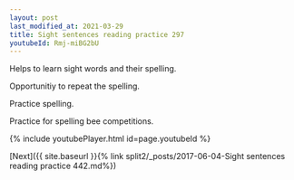 ```yaml
---
layout: post
last_modified_at: 2021-03-29
title: Sight sentences reading practice 297
youtubeId: Rmj-miBG2bU
---
```

 
 
Helps to learn sight words and their spelling.

Opportunitiy to repeat the spelling. 

Practice spelling. 
 
Practice for spelling bee competitions. 
 
{% include youtubePlayer.html id=page.youtubeId %}
 
 

[Next]({{ site.baseurl }}{% link  split2/_posts/2017-06-04-Sight sentences reading practice 442.md%})
 
